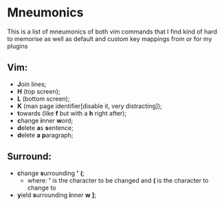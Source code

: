 # Mneumonics
This is a list of mneumonics of both vim commands that I find kind of hard to memorise as well as default and custom key mappings from or for my plugins

## Vim:
- **J**oin lines;
- **H** (top screen);
- **L** (bottom screen);
- **K** (man page identifier[disable it, very distracting]);
- **t**owards (like **f** but with a **h** right after);
- **c**hange **i**nner **w**ord;
- **d**elete **a**s **s**entence;
- **d**elete **a** **p**aragraph;

## Surround:
- **c**hange **s**urrounding **'** **(**;
  * where: **'** is the character to be changed and **(** is the character to change to
- **y**ield **s**urrounding **i**nner **w** **]**;

